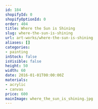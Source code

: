 ```yaml
---
id: 184
shopifyId: 0
shopifyOptionId: 0
order: 404
title: Where the Sun is Shining
slug: where-the-sun-is-shining
url: art-works/where-the-sun-is-shining
aliases: []
categories:
- painting
inStock: false
isVisible: false
height: 50
width: 60
date: 2016-01-01T00:00:00Z
materials:
- acrylic
- canvas
price: 600
mainImage: where_the_sun_is_shining.jpg
---
```


